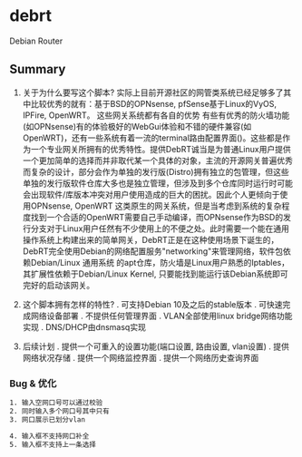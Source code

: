 # debrt

Debian Router

## Summary

1. 关于为什么要写这个脚本?
实际上目前开源社区的网管类系统已经足够多了其中比较优秀的就有：基于BSD的OPNsense, pfSense基于Linux的VyOS, IPFire, OpenWRT。 这些网关系统都有各自的优势
有些有优秀的防火墙功能(如OPNsense)有的体验极好的WebGui体验和不错的硬件兼容(如OpenWRT)，还有一些系统有着一流的terminal路由配置界面()。这些都是作为一个专业网关所拥有的优秀特性。提供DebRT诚当是为普通Linux用户提供一个更加简单的选择而并非取代某一个具体的对象，主流的开源网关普遍优秀而复杂的设计，部分会作为单独的发行版(Distro)拥有独立的包管理，但这些单独的发行版软件仓库大多也是独立管理，但涉及到多个仓库同时运行时可能会出现软件/库版本冲突对用户使用造成的巨大的困扰。因此个人更倾向于使用OPNsense, OpenWRT 这类原生的网关系统，但是当考虑到系统的复杂程度找到一个合适的OpenWRT需要自己手动编译，而OPNsense作为BSD的发行分支对于Linux用户任然有不少使用上的不便之处。此时需要一个能在通用操作系统上构建出来的简单网关，DebRT正是在这种使用场景下诞生的，DebRT完全使用Debian的网络配置服务"networking"来管理网络，软件包依赖Debian/Linux 通用系统 的apt仓库，防火墙是Linux用户熟悉的Iptables，其扩展性依赖于Debian/Linux Kernel, 只要能找到能运行该Debian系统即可完好的启动该网关。

2. 这个脚本拥有怎样的特性?
    . 可支持Debian 10及之后的stable版本
    . 可快速完成网络设备部署
    . 不提供任何管理界面
    . VLAN全部使用linux bridge网络功能实现
    . DNS/DHCP由dnsmasq实现

3. 后续计划
    . 提供一个可重入的设置功能(端口设置, 路由设置, vlan设置)
    . 提供网络状况存储
    . 提供一个网络监控界面
    . 提供一个网络历史查询界面

### Bug & 优化

```bash
1. 输入空网口号可以通过校验
2. 同时输入多个网口号其中只有
3. 网口展示已划分vlan

4. 输入框不支持网口补全
5. 输入框不支持上一条选择

```
